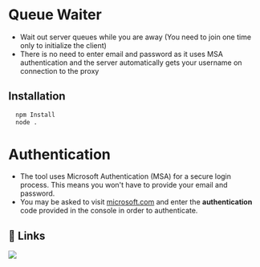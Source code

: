 # Queue Waiter

- Wait out server queues while you are away (You need to join one time only to initialize the client)
- There is no need to enter email and password as it uses MSA authentication and the server automatically gets your username on connection to the proxy

## Installation

```bash
  npm Install
  node .
```

# Authentication

- The tool uses Microsoft Authentication (MSA) for a secure login process. This means you won't have to provide your email and password.
- You may be asked to visit [microsoft.com](https://microsoft.com/link) and enter the **authentication** code provided in the console in order to authenticate.

## 🔗 Links

[![](https://dcbadge.vercel.app/api/server/NysD9gyx7R)](https://discord.gg/NysD9gyx7R)
